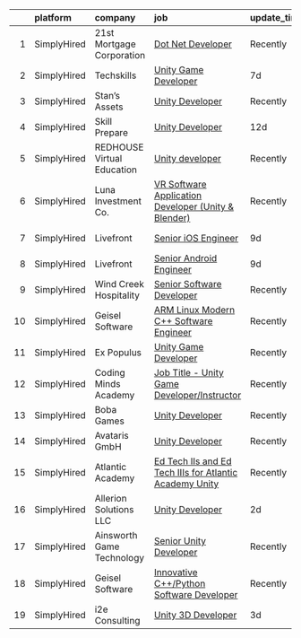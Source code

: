 

|    | platform    | company                    | job                                                                                                                                                                 | update_time   | location           |
|---:|:------------|:---------------------------|:--------------------------------------------------------------------------------------------------------------------------------------------------------------------|:--------------|:-------------------|
|  1 | SimplyHired | 21st Mortgage Corporation  | [Dot Net Developer](https://www.simplyhired.com/job/EGRQAiY53TICJxtUHsDSlq-KP4RKqfRCNocZFTvPJXMjLVDjyUcOEQ?q=unity+developer)                                       | Recently      | Knoxville, TN      |
|  2 | SimplyHired | Techskills                 | [Unity Game Developer](https://www.simplyhired.com/job/eYNq9ngrOhwhVQ-gEuxYGeDlWo-2O00574rT12zpyFfFBnsul6_ONQ?q=unity+developer)                                    | 7d            | Remote             |
|  3 | SimplyHired | Stan’s Assets              | [Unity Developer](https://www.simplyhired.com/job/vvkV08_0CTIqpt6iAKjl2incLTrTQzinKDZ85wrS6q8EIhMWhjptKg?q=unity+developer)                                         | Recently      | Remote             |
|  4 | SimplyHired | Skill Prepare              | [Unity Developer](https://www.simplyhired.com/job/Obf9Qq2UpqPcsMO5foI28duV0bKFrYz_kDbauS5D5FhW2F87ryrKPQ?q=unity+developer)                                         | 12d           | Suwanee, GA        |
|  5 | SimplyHired | REDHOUSE Virtual Education | [Unity developer](https://www.simplyhired.com/job/tIJ5m2XAmpnrqad3SQB133P47updoDPEhWGB_M8-p_CRS3nPKwF7JA?q=unity+developer)                                         | Recently      | Dallas, TX         |
|  6 | SimplyHired | Luna Investment Co.        | [VR Software Application Developer (Unity & Blender)](https://www.simplyhired.com/job/gy8HREFul1xocPlS9PtlO2qZaV4gum6HSfUE_ED1zIz-UhEoFwcbSw?q=unity+developer)     | Recently      | Remote             |
|  7 | SimplyHired | Livefront                  | [Senior iOS Engineer](https://www.simplyhired.com/job/TQDtUbPjtev-619re71NsnoF9tx_LvdXGLnsCs838L-bjLJCmpZFSA?q=unity+developer)                                     | 9d            | Minneapolis, MN    |
|  8 | SimplyHired | Livefront                  | [Senior Android Engineer](https://www.simplyhired.com/job/MtukBEQK6S42RfI79jQmqJI_cq5QBmf03KyvApBOOVDUJnDRw5M8Kw?q=unity+developer)                                 | 9d            | Minneapolis, MN    |
|  9 | SimplyHired | Wind Creek Hospitality     | [Senior Software Developer](https://www.simplyhired.com/job/woC36MOiEvk_M69KRN6Y3Q7fcl3hK7oevyetVbJpDZjAVTuHGqui4Q?q=unity+developer)                               | Recently      | Northbrook, IL     |
| 10 | SimplyHired | Geisel Software            | [ARM Linux Modern C++ Software Engineer](https://www.simplyhired.com/job/xarUHRdogxMNU3THTt5eiznSK1J_jAwBwvPP7n21SntDjgj-62o1PQ?q=unity+developer)                  | Recently      | Worcester, MA      |
| 11 | SimplyHired | Ex Populus                 | [Unity Game Developer](https://www.simplyhired.com/job/kixPF0Chv28ZsqivZGEdGm-8dLSw06Fi2pxSrWO6vE3z37Vvt7pKyQ?q=unity+developer)                                    | Recently      | Remote             |
| 12 | SimplyHired | Coding Minds Academy       | [Job Title - Unity Game Developer/Instructor](https://www.simplyhired.com/job/I-tVZtGPfmGEpdywHtQ8yGielfx0231tHugzQEe2AR9x4IwoelJ90A?q=unity+developer)             | Recently      | Remote +1 location |
| 13 | SimplyHired | Boba Games                 | [Unity Developer](https://www.simplyhired.com/job/2Ksr-vYemOiPxyV6NP21dgUhB8wRHGoUQJWl1pqvIB76GUwYWBx1zA?q=unity+developer)                                         | Recently      | Schaumburg, IL     |
| 14 | SimplyHired | Avataris GmbH              | [Unity Developer](https://www.simplyhired.com/job/nl-iUStNaZ5nC0e5bc0dy-DLAkSbVF_RA8Pj4Y7DO8BCwTdKBCAdHg?q=unity+developer)                                         | Recently      | Remote             |
| 15 | SimplyHired | Atlantic Academy           | [Ed Tech IIs and Ed Tech IIIs for Atlantic Academy Unity](https://www.simplyhired.com/job/MvgnGqw0_higbtPsChnSe_VXYo9HnfpfgevCjMR16zzhI5OKnGNGng?q=unity+developer) | Recently      | Unity, ME          |
| 16 | SimplyHired | Allerion Solutions LLC     | [Unity Developer](https://www.simplyhired.com/job/_FTSNO6LaPGGhmBBLQSL5FIoXlNAjkQDeCI2k0qprgFdHoK_lldAnw?q=unity+developer)                                         | 2d            | Remote             |
| 17 | SimplyHired | Ainsworth Game Technology  | [Senior Unity Developer](https://www.simplyhired.com/job/mvV58esTpGYlC7Dql3F5ZQDbRIKfbR1oDcL4GdDoh02pZaMJZ7T3BQ?q=unity+developer)                                  | Recently      | Las Vegas, NV      |
| 18 | SimplyHired | Geisel Software            | [Innovative C++/Python Software Developer](https://www.simplyhired.com/job/BrTG7lj26k3ycP26MshNBUicNSBbl84PIXGQ0IN7PY-TfvLl9r4y_Q?q=unity+developer)                | Recently      | Worcester, MA      |
| 19 | SimplyHired | i2e Consulting             | [Unity 3D Developer](https://www.simplyhired.com/job/CU0ERh_y8LHB_UDTGXEUZbdN9dPcfm-bQYOR8ZlWsjmZZ1dutq414Q?q=unity+developer)                                      | 3d            | Remote             |